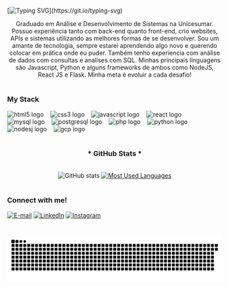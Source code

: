[![Typing SVG](https://readme-typing-svg.demolab.com?font=Fira+Code&weight=900&size=32&pause=1000&color=4BBB3D&random=false&width=500&lines=Prazer%2C+Leonardo+Ferreira.)](https://git.io/typing-svg)

<p align="center">Graduado em Análise e Desenvolvimento de Sistemas na Unicesumar. Possuo experiência tanto com back-end quanto front-end, crio websites, APIs e sistemas utilizando as melhores formas de se desenvolver. Sou um amante de tecnologia, sempre estarei aprendendo algo novo e querendo colocar em prática onde eu puder. Também tenho experiencia com análise de dados com consultas e analises com SQL.
Minhas principais linguagens são Javascript, Python e alguns frameworks de ambos como NodeJS, React JS e Flask.
Minha meta é evoluir a cada desafio!
  
#

<h3 align="left">My Stack</h3>

<div align="left">
  <img src="https://cdn.jsdelivr.net/gh/devicons/devicon/icons/html5/html5-original.svg" height="25" alt="html5 logo"  />
  <img width="8" />
  <img src="https://cdn.jsdelivr.net/gh/devicons/devicon/icons/css3/css3-original.svg" height="25" alt="css3 logo"  />
  <img width="8" />
  <img src="https://cdn.jsdelivr.net/gh/devicons/devicon/icons/javascript/javascript-plain.svg" height="25" alt="javascript logo"  />
  <img width="8" />
  <img src="https://cdn.jsdelivr.net/gh/devicons/devicon/icons/react/react-original.svg" height="25" alt="react logo"  />
  <img width="8" />
  <img src="https://cdn.jsdelivr.net/gh/devicons/devicon/icons/mysql/mysql-original.svg" height="25" alt="mysql logo"  />
  <img width="8" />
  <img src="https://cdn.jsdelivr.net/gh/devicons/devicon/icons/postgresql/postgresql-original.svg" height="25" alt="postgresql logo"  />
  <img width="8" />
  <img src="https://cdn.jsdelivr.net/gh/devicons/devicon/icons/php/php-original.svg" height="25" alt="php logo"  />
  <img width="8" />
  <img src="https://cdn.jsdelivr.net/gh/devicons/devicon/icons/python/python-original.svg" height="25" alt="python logo"  />
  <img width="8" 
  <img src="https://cdn.jsdelivr.net/gh/devicons/devicon/icons/nodejs/nodejs-plain.svg" height="25" alt="nodesj logo"  />
  <img width="8" />
  <img src="https://cdn.jsdelivr.net/gh/devicons/devicon/icons/googlecloud/googlecloud-original.svg" height="25" alt="gcp logo"  />
  <img width="8" />
</div>

#

<div style="text-align: center;" align="center">
  <h3>* GitHub Stats *</h3>
  <br>
  <img src="https://github-readme-stats-git-masterrstaa-rickstaa.vercel.app/api?username=leofardo&hide_title=true&show_icons=true&include_all_commits=false&count_private=true&line_height=25&hide=issues&bg_color=000&title_color=4BBB3D&text_color=FFF&border_radius=3&border_color=36123c&icon_color=4BBB3D&theme=jolly" alt="GitHub stats">

  <a href="https://github.com/leofardo/github-readme-stats">
    <img src="https://github-readme-stats-git-masterrstaa-rickstaa.vercel.app/api/top-langs/?username=leofardo&line_height=10&card_width=290&layout=compact&hide_title=false&count_private=true&langs_count=4&show_icons=true&title_color=4BBB3D&hide=html,css&bg_color=000&text_color=8B8B8B&border_radius=3&border_color=561760&count_private=true" alt="Most Used Languages">
  </a>
</div>


#


<h3 align="left">Connect with me!</h3>

[![E-mail](https://img.shields.io/badge/-Email-000?style=for-the-badge&logo=microsoft-outlook&logoColor=4BBB3D&color:FFF)](mailto:leonardoferreira1002@live.com)
[![LinkedIn](https://img.shields.io/badge/-LinkedIn-000?style=for-the-badge&logo=linkedin&logoColor=4BBB3D&color:FFF)](https://www.linkedin.com/in/leonardoferreirar)
[![Instagram](https://img.shields.io/badge/-Instagram-000?style=for-the-badge&logo=instagram&logoColor=4BBB3D&color:FFF)](https://www.instagram.com/leonardoferreirar_)

#
<picture align="center">
  <source media="(prefers-color-scheme: dark)" srcset="https://raw.githubusercontent.com/leofardo/leofardo/output/github-contribution-grid-snake-dark.svg">
  <source media="(prefers-color-scheme: light)" srcset="https://raw.githubusercontent.com/leofardo/leofardo/output/github-contribution-grid-snake-dark.svg">
  <img align="center" alt="github contribution grid snake animation" src="https://raw.githubusercontent.com/leofardo/leofardo/output/github-contribution-grid-snake.svg">
</picture>
